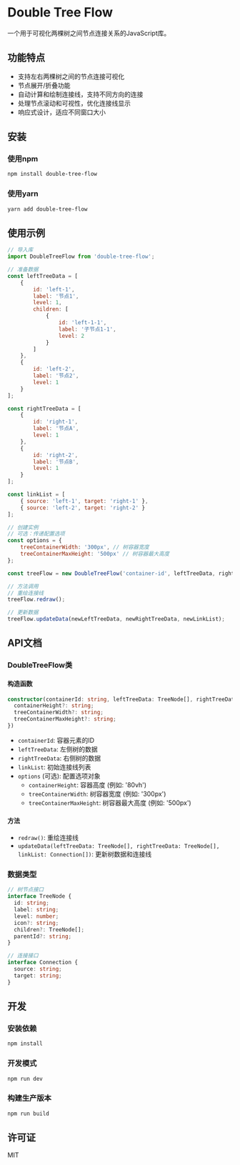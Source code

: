 # Double Tree Flow

一个用于可视化两棵树之间节点连接关系的JavaScript库。

## 功能特点
- 支持左右两棵树之间的节点连接可视化
- 节点展开/折叠功能
- 自动计算和绘制连接线，支持不同方向的连接
- 处理节点滚动和可视性，优化连接线显示
- 响应式设计，适应不同窗口大小

## 安装

### 使用npm
```bash
npm install double-tree-flow
```

### 使用yarn
```bash
yarn add double-tree-flow
```

## 使用示例

```javascript
// 导入库
import DoubleTreeFlow from 'double-tree-flow';

// 准备数据
const leftTreeData = [
    {
        id: 'left-1',
        label: '节点1',
        level: 1,
        children: [
            {
                id: 'left-1-1',
                label: '子节点1-1',
                level: 2
            }
        ]
    },
    {
        id: 'left-2',
        label: '节点2',
        level: 1
    }
];

const rightTreeData = [
    {
        id: 'right-1',
        label: '节点A',
        level: 1
    },
    {
        id: 'right-2',
        label: '节点B',
        level: 1
    }
];

const linkList = [
    { source: 'left-1', target: 'right-1' },
    { source: 'left-2', target: 'right-2' }
];

// 创建实例
// 可选：传递配置选项
const options = {
    treeContainerWidth: '300px', // 树容器宽度
    treeContainerMaxHeight: '500px' // 树容器最大高度
};

const treeFlow = new DoubleTreeFlow('container-id', leftTreeData, rightTreeData, linkList, options);

// 方法调用
// 重绘连接线
treeFlow.redraw();

// 更新数据
treeFlow.updateData(newLeftTreeData, newRightTreeData, newLinkList);
```

## API文档

### DoubleTreeFlow类

#### 构造函数
```typescript
constructor(containerId: string, leftTreeData: TreeNode[], rightTreeData: TreeNode[], linkList: Connection[], options?: {
  containerHeight?: string;
  treeContainerWidth?: string;
  treeContainerMaxHeight?: string;
})
```
- `containerId`: 容器元素的ID
- `leftTreeData`: 左侧树的数据
- `rightTreeData`: 右侧树的数据
- `linkList`: 初始连接线列表
- `options` (可选): 配置选项对象
  - `containerHeight`: 容器高度 (例如: '80vh')
  - `treeContainerWidth`: 树容器宽度 (例如: '300px')
  - `treeContainerMaxHeight`: 树容器最大高度 (例如: '500px')

#### 方法
- `redraw()`: 重绘连接线
- `updateData(leftTreeData: TreeNode[], rightTreeData: TreeNode[], linkList: Connection[])`: 更新树数据和连接线

### 数据类型

```typescript
// 树节点接口
interface TreeNode {
  id: string;
  label: string;
  level: number;
  icon?: string;
  children?: TreeNode[];
  parentId?: string;
}

// 连接接口
interface Connection {
  source: string;
  target: string;
}
```

## 开发

### 安装依赖
```bash
npm install
```

### 开发模式
```bash
npm run dev
```

### 构建生产版本
```bash
npm run build
```

## 许可证
MIT